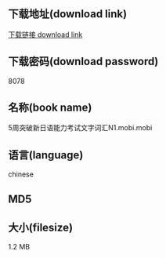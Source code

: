 ## 下载地址(download link)
[下载链接 download link](https://voluble-croquembouche-d321dc.netlify.app/?s=5%E5%91%A8%E7%AA%81%E7%A0%B4%E6%96%B0%E6%97%A5%E8%AF%AD%E8%83%BD%E5%8A%9B%E8%80%83%E8%AF%95%E6%96%87%E5%AD%97%E8%AF%8D%E6%B1%87N1.mobi)

## 下载密码(download password)
8078

## 名称(book name)
5周突破新日语能力考试文字词汇N1.mobi.mobi

## 语言(language)
chinese

## MD5


## 大小(filesize)
1.2 MB
